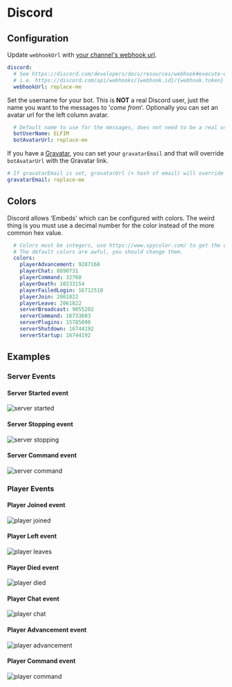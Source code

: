 # Discord

## Configuration

Update `webhookUrl`
with [your channel's webhook url](https://discord.com/developers/docs/resources/webhook#execute-webhook).

```yaml
discord:
  # See https://discord.com/developers/docs/resources/webhook#execute-webhook
  # i.e. https://discord.com/api/webhooks/{webhook.id}/{webhook.token}
  webhookUrl: replace-me
```

Set the username for your bot. This is **NOT** a real Discord user, just the name you want to the messages to '_come
from_'. Optionally you can set an avatar url for the left column avatar.

```yaml
  # Default name to use for the messages, does not need to be a real user.
  botUserName: ELFIM
  botAvatarUrl: replace-me
```

If you have a [Gravatar](https://en.gravatar.com/), you can set your `gravatarEmail` and that will
override `botAvatarUrl` with the Gravatar link.

```yaml
# If gravatarEmail is set, gravatarUrl (+ hash of email) will override the value set for discord.avatarUrl
gravatarEmail: replace-me
```

## Colors

Discord allows 'Embeds' which can be configured with colors. The weird thing is you must use a decimal number for the
color instead of the more common hex value.

```yaml
  # Colors must be integers, use https://www.spycolor.com/ to get the decimal index of a color.
  # The default colors are awful, you should change them.
  colors:
    playerAdvancement: 9287168
    playerChat: 8890731
    playerCommand: 32768
    playerDeath: 10233154
    playerFailedLogin: 16712510
    playerJoin: 2061822
    playerLeave: 2061822
    serverBroadcast: 9055202
    serverCommand: 16733603
    serverPlugins: 15785090
    serverShutdown: 16744192
    serverStartup: 16744192
```

## Examples

### Server Events

#### Server Started event

![server started](DiscordServerStarted.png)

#### Server Stopping event

![server stopping](DiscordServerStopping.png)

#### Server Command event

![server command](DiscordServerCommand.png)

### Player Events

#### Player Joined event

![player joined](DiscordPlayerJoined.png)

#### Player Left event

![player leaves](DiscordPlayerLeft.png)

#### Player Died event

![player died](DiscordPlayerDied.png)

#### Player Chat event

![player chat](DiscordPlayerChat.png)

#### Player Advancement event

![player advancement](DiscordPlayerAdvancement.png)

#### Player Command event

![player command](DiscordPlayerCommand.png)